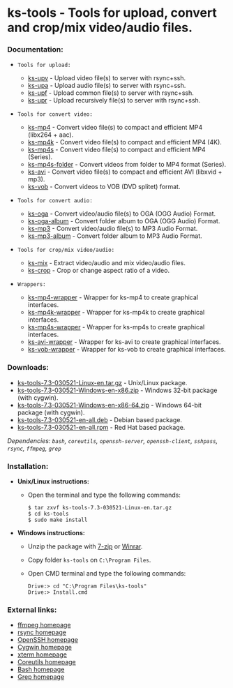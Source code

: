 ks-tools - Tools for upload, convert and crop/mix video/audio files.
====================================================================

### Documentation:
  * `Tools for upload:`

    * [ks-upv](https://github.com/q3aql/ks-tools/blob/main/doc/ks-upv.md) - Upload video file(s) to server with rsync+ssh.
    * [ks-upa](https://github.com/q3aql/ks-tools/blob/main/doc/ks-upa.md) - Upload audio file(s) to server with rsync+ssh.
    * [ks-upf](https://github.com/q3aql/ks-tools/blob/main/doc/ks-upf.md) - Upload common file(s) to server with rsync+ssh.
    * [ks-upr](https://github.com/q3aql/ks-tools/blob/main/doc/ks-upr.md) - Upload recursively file(s) to server with rsync+ssh.
  
  * `Tools for convert video:`

    * [ks-mp4](https://github.com/q3aql/ks-tools/blob/main/doc/ks-mp4.md) - Convert video file(s) to compact and efficient MP4 (libx264 + aac).
    * [ks-mp4k](https://github.com/q3aql/ks-tools/blob/main/doc/ks-mp4k.md) - Convert video file(s) to compact and efficient MP4 (4K).
    * [ks-mp4s](https://github.com/q3aql/ks-tools/blob/main/doc/ks-mp4s.md) - Convert video file(s) to compact and efficient MP4 (Series).
    * [ks-mp4s-folder](https://github.com/q3aql/ks-tools/blob/main/doc/ks-mp4s-folder.md) - Convert videos from folder to MP4 format (Series).
    * [ks-avi](https://github.com/q3aql/ks-tools/blob/main/doc/ks-avi.md) - Convert video file(s) to compact and efficient AVI (libxvid + mp3).
    * [ks-vob](https://github.com/q3aql/ks-tools/blob/main/doc/ks-vob.md) - Convert videos to VOB (DVD splitet) format.
  
  * `Tools for convert audio:`

    * [ks-oga](https://github.com/q3aql/ks-tools/blob/main/doc/ks-oga.md) - Convert video/audio file(s) to OGA (OGG Audio) Format.
    * [ks-oga-album](https://github.com/q3aql/ks-tools/blob/main/doc/ks-oga-album.md) - Convert folder album to OGA (OGG Audio) Format.
    * [ks-mp3](https://github.com/q3aql/ks-tools/blob/main/doc/ks-mp3.md) - Convert video/audio file(s) to MP3 Audio Format.
    * [ks-mp3-album](https://github.com/q3aql/ks-tools/blob/main/doc/ks-mp3-album.md) - Convert folder album to MP3 Audio Format.
  
  * `Tools for crop/mix video/audio:`

    * [ks-mix](https://github.com/q3aql/ks-tools/blob/main/doc/ks-mix.md) - Extract video/audio and mix video/audio files.
    * [ks-crop](https://github.com/q3aql/ks-tools/blob/main/doc/ks-crop.md) - Crop or change aspect ratio of a video.
  
  * `Wrappers:`

    * [ks-mp4-wrapper](https://github.com/q3aql/ks-tools/blob/main/doc/ks-mp4-wrapper.md) - Wrapper for ks-mp4 to create graphical interfaces.
    * [ks-mp4k-wrapper](https://github.com/q3aql/ks-tools/blob/main/doc/ks-mp4k-wrapper.md) - Wrapper for ks-mp4k to create graphical interfaces.
    * [ks-mp4s-wrapper](https://github.com/q3aql/ks-tools/blob/main/doc/ks-mp4s-wrapper.md) - Wrapper for ks-mp4s to create graphical interfaces.
    * [ks-avi-wrapper](https://github.com/q3aql/ks-tools/blob/main/doc/ks-avi-wrapper.md) - Wrapper for ks-avi to create graphical interfaces.
    * [ks-vob-wrapper](https://github.com/q3aql/ks-tools/blob/main/doc/ks-vob-wrapper.md) - Wrapper for ks-vob to create graphical interfaces.
    
### Downloads:
  * [ks-tools-7.3-030521-Linux-en.tar.gz](https://github.com/q3aql/ks-tools/releases/download/v7.3/ks-tools-7.3-030521-Linux-en.tar.gz) - Unix/Linux package.
  * [ks-tools-7.3-030521-Windows-en-x86.zip](https://github.com/q3aql/ks-tools/releases/download/v7.3/ks-tools-7.3-030521-Windows-en-x86.zip) - Windows 32-bit package (with cygwin).
  * [ks-tools-7.3-030521-Windows-en-x86-64.zip](https://github.com/q3aql/ks-tools/releases/download/v7.3/ks-tools-7.3-030521-Windows-en-x86-64.zip) - Windows 64-bit package (with cygwin).
  * [ks-tools-7.3-030521-en-all.deb](https://github.com/q3aql/ks-tools/releases/download/v7.3/ks-tools-7.3-030521-en-all.deb) - Debian based package.
  * [ks-tools-7.3-030521-en-all.rpm](https://github.com/q3aql/ks-tools/releases/download/v7.3/ks-tools-7.3-030521-en-all.rpm) - Red Hat based package.
 
_Dependencies: `bash`, `coreutils`, `openssh-server`, `openssh-client`, `sshpass`, `rsync`, `ffmpeg`, `grep`_

### Installation:

  * **Unix/Linux instructions:**
  
    * Open the terminal and type the following commands:
    
      ```shell
      $ tar zxvf ks-tools-7.3-030521-Linux-en.tar.gz
      $ cd ks-tools
      $ sudo make install
      ````

  * **Windows instructions:**
  
    * Unzip the package with [7-zip](http://www.7-zip.org/) or [Winrar](http://www.rarlab.com/).
    * Copy folder `ks-tools` on `C:\Program Files`.
    * Open CMD terminal and type the following commands:

      ```shell
      Drive:> cd "C:\Program Files\ks-tools"
      Drive:> Install.cmd
      ````

### External links:

  * [ffmpeg homepage](http://ffmpeg.org/)
  * [rsync homepage](https://rsync.samba.org/)
  * [OpenSSH homepage](https://www.openssh.com/)
  * [Cygwin homepage](https://www.cygwin.com/)
  * [xterm homepage](https://invisible-island.net/xterm/)
  * [Coreutils homepage](https://www.gnu.org/software/coreutils/coreutils.html)
  * [Bash homepage](https://www.gnu.org/software/bash/)
  * [Grep homepage](https://www.gnu.org/software/grep/)
  



